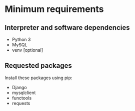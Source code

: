 # Minimum requirements

## Interpreter and software dependencies

* Python 3
* MySQL
* venv [optional]

## Requested packages
Install these packages using pip:
* Django
* mysqlclient
* functools
* requests